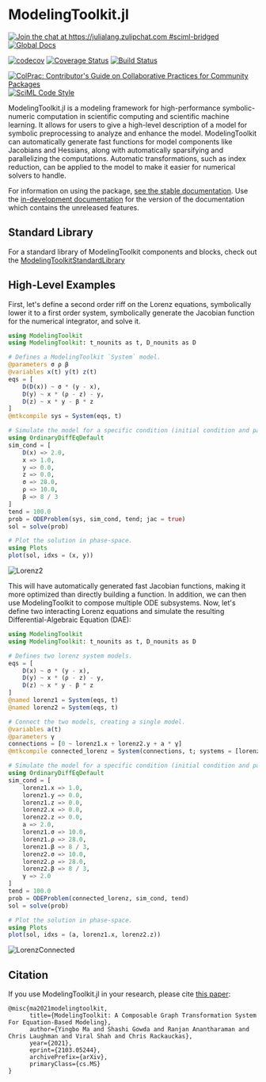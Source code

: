 # ModelingToolkit.jl

[![Join the chat at https://julialang.zulipchat.com #sciml-bridged](https://img.shields.io/static/v1?label=Zulip&message=chat&color=9558b2&labelColor=389826)](https://julialang.zulipchat.com/#narrow/stream/279055-sciml-bridged)
[![Global Docs](https://img.shields.io/badge/docs-SciML-blue.svg)](https://docs.sciml.ai/ModelingToolkit/stable/)

[![codecov](https://codecov.io/gh/SciML/ModelingToolkit.jl/branch/master/graph/badge.svg)](https://codecov.io/gh/SciML/ModelingToolkit.jl)
[![Coverage Status](https://coveralls.io/repos/github/SciML/ModelingToolkit.jl/badge.svg?branch=master)](https://coveralls.io/github/SciML/ModelingToolkit.jl?branch=master)
[![Build Status](https://github.com/SciML/ModelingToolkit.jl/workflows/CI/badge.svg)](https://github.com/SciML/ModelingToolkit.jl/actions?query=workflow%3ACI)

[![ColPrac: Contributor's Guide on Collaborative Practices for Community Packages](https://img.shields.io/badge/ColPrac-Contributor%27s%20Guide-blueviolet)](https://github.com/SciML/ColPrac)
[![SciML Code Style](https://img.shields.io/static/v1?label=code%20style&message=SciML&color=9558b2&labelColor=389826)](https://github.com/SciML/SciMLStyle)

ModelingToolkit.jl is a modeling framework for high-performance symbolic-numeric computation
in scientific computing and scientific machine learning.
It allows for users to give a high-level description of a model for
symbolic preprocessing to analyze and enhance the model. ModelingToolkit can
automatically generate fast functions for model components like Jacobians
and Hessians, along with automatically sparsifying and parallelizing the
computations. Automatic transformations, such as index reduction, can be applied
to the model to make it easier for numerical solvers to handle.

For information on using the package,
[see the stable documentation](https://docs.sciml.ai/ModelingToolkit/stable/). Use the
[in-development documentation](https://docs.sciml.ai/ModelingToolkit/dev/) for the version of
the documentation which contains the unreleased features.

## Standard Library

For a standard library of ModelingToolkit components and blocks, check out the
[ModelingToolkitStandardLibrary](https://docs.sciml.ai/ModelingToolkitStandardLibrary/stable/)

## High-Level Examples

First, let's define a second order riff on the Lorenz equations, symbolically
lower it to a first order system, symbolically generate the Jacobian function
for the numerical integrator, and solve it.

```julia
using ModelingToolkit
using ModelingToolkit: t_nounits as t, D_nounits as D

# Defines a ModelingToolkit `System` model.
@parameters σ ρ β
@variables x(t) y(t) z(t)
eqs = [
    D(D(x)) ~ σ * (y - x),
    D(y) ~ x * (ρ - z) - y,
    D(z) ~ x * y - β * z
]
@mtkcompile sys = System(eqs, t)

# Simulate the model for a specific condition (initial condition and parameter values).
using OrdinaryDiffEqDefault
sim_cond = [
    D(x) => 2.0,
    x => 1.0,
    y => 0.0,
    z => 0.0,
    σ => 28.0,
    ρ => 10.0,
    β => 8 / 3
]
tend = 100.0
prob = ODEProblem(sys, sim_cond, tend; jac = true)
sol = solve(prob)

# Plot the solution in phase-space.
using Plots
plot(sol, idxs = (x, y))
```

![Lorenz2](https://github.com/user-attachments/assets/e82fb2ce-97b7-4f56-b272-85653c88bdb3)

This will have automatically generated fast Jacobian functions, making
it more optimized than directly building a function. In addition, we can then
use ModelingToolkit to compose multiple ODE subsystems. Now, let's define two
interacting Lorenz equations and simulate the resulting Differential-Algebraic
Equation (DAE):

```julia
using ModelingToolkit
using ModelingToolkit: t_nounits as t, D_nounits as D

# Defines two lorenz system models.
eqs = [
    D(x) ~ σ * (y - x),
    D(y) ~ x * (ρ - z) - y,
    D(z) ~ x * y - β * z
]
@named lorenz1 = System(eqs, t)
@named lorenz2 = System(eqs, t)

# Connect the two models, creating a single model.
@variables a(t)
@parameters γ
connections = [0 ~ lorenz1.x + lorenz2.y + a * γ]
@mtkcompile connected_lorenz = System(connections, t; systems = [lorenz1, lorenz2])

# Simulate the model for a specific condition (initial condition and parameter values).
using OrdinaryDiffEqDefault
sim_cond = [
    lorenz1.x => 1.0,
    lorenz1.y => 0.0,
    lorenz1.z => 0.0,
    lorenz2.x => 0.0,
    lorenz2.z => 0.0,
    a => 2.0,
    lorenz1.σ => 10.0,
    lorenz1.ρ => 28.0,
    lorenz1.β => 8 / 3,
    lorenz2.σ => 10.0,
    lorenz2.ρ => 28.0,
    lorenz2.β => 8 / 3,
    γ => 2.0
]
tend = 100.0
prob = ODEProblem(connected_lorenz, sim_cond, tend)
sol = solve(prob)

# Plot the solution in phase-space.
using Plots
plot(sol, idxs = (a, lorenz1.x, lorenz2.z))
```

![LorenzConnected](https://github.com/user-attachments/assets/ef65d812-c10e-42c6-945d-e61515e3b6a1)

## Citation

If you use ModelingToolkit.jl in your research, please cite [this paper](https://arxiv.org/abs/2103.05244):

```
@misc{ma2021modelingtoolkit,
      title={ModelingToolkit: A Composable Graph Transformation System For Equation-Based Modeling},
      author={Yingbo Ma and Shashi Gowda and Ranjan Anantharaman and Chris Laughman and Viral Shah and Chris Rackauckas},
      year={2021},
      eprint={2103.05244},
      archivePrefix={arXiv},
      primaryClass={cs.MS}
}
```

